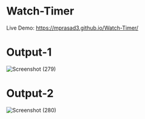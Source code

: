 # Watch-Timer

Live Demo: https://mprasad3.github.io/Watch-Timer/

# Output-1
![Screenshot (279)](https://github.com/user-attachments/assets/7ba16e2e-086f-4c7c-ae99-a3157a68e811)




# Output-2
![Screenshot (280)](https://github.com/user-attachments/assets/641a5ae8-da71-4167-9260-94d316efae30)


